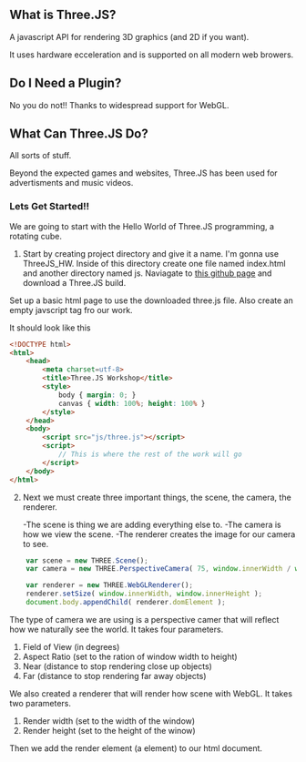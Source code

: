 ## What is Three.JS?

A javascript API for rendering 3D graphics (and 2D if you want).

It uses hardware ecceleration and is supported on all modern web browers.

## Do I Need a Plugin?

No you do not!! Thanks to widespread support for WebGL.

## What Can Three.JS Do?

All sorts of stuff.

Beyond the expected games and websites, Three.JS has been used for advertisments and music videos.

### Lets Get Started!!

We are going to start with the Hello World of Three.JS programming, a rotating cube.

1. Start by creating project directory and give it a name. I'm gonna use ThreeJS_HW. Inside of this directory create one file named index.html and another directory named js. Naviagate to [this github page](https://github.com/mrdoob/three.js/tree/dev/build) and download a Three.JS build.

Set up a basic html page to use the downloaded three.js file. Also create an empty javscript tag fro our work.

It should look like this

```html
<!DOCTYPE html>
<html>
	<head>
		<meta charset=utf-8>
		<title>Three.JS Workshop</title>
		<style>
			body { margin: 0; }
			canvas { width: 100%; height: 100% }
		</style>
	</head>
	<body>
		<script src="js/three.js"></script>
		<script>
			// This is where the rest of the work will go
		</script>
	</body>
</html>
```

2. Next we must create three important things, the scene, the camera, the renderer.

   -The scene is thing we are adding everything else to.
   -The camera is how we view the scene.
   -The renderer creates the image for our camera to see.

```javascript
	var scene = new THREE.Scene();
	var camera = new THREE.PerspectiveCamera( 75, window.innerWidth / window.innerHeight, 0.1, 1000 );

	var renderer = new THREE.WebGLRenderer();
	renderer.setSize( window.innerWidth, window.innerHeight );
	document.body.appendChild( renderer.domElement );
```

The type of camera we are using is a perspective camer that will reflect how we naturally see the world. It takes four parameters.

1. Field of View (in degrees)
2. Aspect Ratio (set to the ration of window width to height)
3. Near (distance to stop rendering close up objects)
4. Far (distance to stop rendering far away objects)

We also created a renderer that will render how scene with WebGL. It takes two parameters.

1. Render width (set to the width of the window)
2. Render height (set to the height of the winow)

Then we add the render element (a <canvas> element) to our html document.
